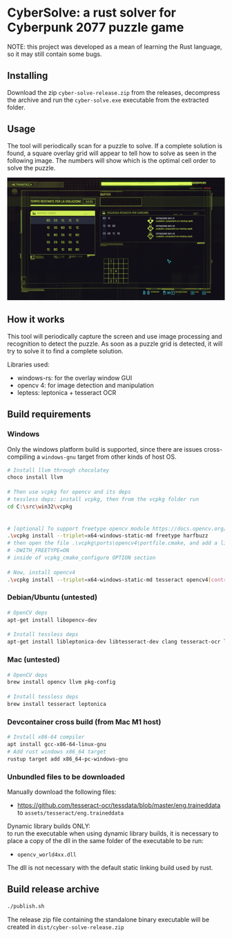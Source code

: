 # CyberSolve: a rust solver for Cyberpunk 2077 puzzle game

NOTE: this project was developed as a mean of learning the Rust language, so it may still contain some bugs.

## Installing

Download the zip `cyber-solve-release.zip` from the releases, decompress the archive and run the `cyber-solve.exe` executable from the extracted folder.

## Usage

The tool will periodically scan for a puzzle to solve. If a complete solution is found, a square overlay grid will appear to tell how to solve as seen in the following image. The numbers will show which is the optimal cell order to solve the puzzle.

![overlay-demo](docs/overlay-demo.jpg)

## How it works

This tool will periodically capture the screen and use image processing and recognition to detect the puzzle. As soon as a puzzle grid is detected, it will try to solve it to find a complete solution.

Libraries used:

- windows-rs: for the overlay window GUI
- opencv 4: for image detection and manipulation
- leptess: leptonica + tesseract OCR

## Build requirements

### Windows

Only the windows platform build is supported, since there are issues cross-compiling a `windows-gnu` target from other kinds of host OS.

``` sh
# Install llvm through chocolatey
choco install llvm

# Then use vcpkg for opencv and its deps
# tessless deps: install vcpkg, then from the vcpkg folder run
cd C:\src\win32\vcpkg


# [optional] To support freetype opencv module https://docs.opencv.org/4.5.3/d4/dfc/group__freetype.html install the following before installing opencv4
.\vcpkg install --triplet=x64-windows-static-md freetype harfbuzz
# then open the file .\vcpkg\ports\opencv4\portfile.cmake, and add a line with the option
# -DWITH_FREETYPE=ON
# inside of vcpkg_cmake_configure OPTION section

# Now, install opencv4
.\vcpkg install --triplet=x64-windows-static-md tesseract opencv4[contrib] # freetype 
```

### Debian/Ubuntu (untested)

```sh
# OpenCV deps
apt-get install libopencv-dev

# Install tessless deps
apt-get install libleptonica-dev libtesseract-dev clang tesseract-ocr libclang-dev
```

### Mac (untested)

```sh
# OpenCV deps
brew install opencv llvm pkg-config

# Install tessless deps
brew install tesseract leptonica
```

### Devcontainer cross build (from Mac M1 host)

```sh
# Install x86-64 compiler
apt install gcc-x86-64-linux-gnu
# Add rust windows x86_64 target
rustup target add x86_64-pc-windows-gnu
```

### Unbundled files to be downloaded

Manually download the following files:

- <https://github.com/tesseract-ocr/tessdata/blob/master/eng.traineddata> to
`assets/tesseract/eng.traineddata`

Dynamic library builds ONLY:  
to run the executable when using dynamic library builds, it is necessary to place a copy of the dll in the same folder of the executable to be run:
- `opencv_world4xx.dll`

The dll is not necessary with the default static linking build used by rust.

## Build release archive

```sh
./publish.sh
```

The release zip file containing the standalone binary executable will be created in `dist/cyber-solve-release.zip`
